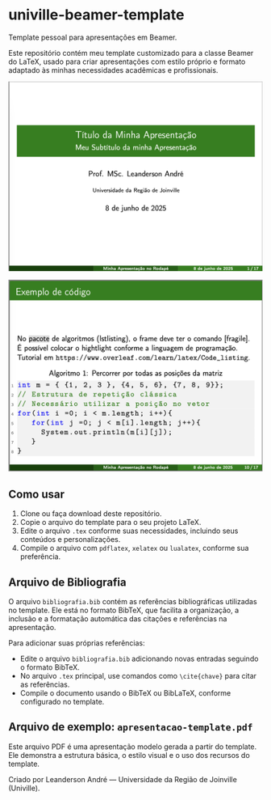 # univille-beamer-template

Template pessoal para apresentações em Beamer.

Este repositório contém meu template customizado para a classe Beamer do LaTeX, usado para criar apresentações com estilo próprio e formato adaptado às minhas necessidades acadêmicas e profissionais.

![Capa da apresentação](capa.png)

![Algoritmo](algoritmos.png)


## Como usar

1. Clone ou faça download deste repositório.
2. Copie o arquivo do template para o seu projeto LaTeX.
3. Edite o arquivo `.tex` conforme suas necessidades, incluindo seus conteúdos e personalizações.
4. Compile o arquivo com `pdflatex`, `xelatex` ou `lualatex`, conforme sua preferência.

## Arquivo de Bibliografia

O arquivo `bibliografia.bib` contém as referências bibliográficas utilizadas no template. Ele está no formato BibTeX, que facilita a organização, a inclusão e a formatação automática das citações e referências na apresentação.

Para adicionar suas próprias referências:
- Edite o arquivo `bibliografia.bib` adicionando novas entradas seguindo o formato BibTeX.
- No arquivo `.tex` principal, use comandos como `\cite{chave}` para citar as referências.
- Compile o documento usando o BibTeX ou BibLaTeX, conforme configurado no template.

## Arquivo de exemplo: `apresentacao-template.pdf`

Este arquivo PDF é uma apresentação modelo gerada a partir do template. Ele demonstra a estrutura básica, o estilo visual e o uso dos recursos do template.




Criado por Leanderson André — Universidade da Região de Joinville (Univille).

